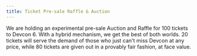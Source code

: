 ```yaml
---
title: Ticket Pre-sale Raffle & Auction
---
```


We are holding an experimental pre-sale Auction and Raffle for 100 tickets to Devcon 6. With a hybrid mechanism, we get the best of both worlds. 20 tickets will serve the demand of those who just can't miss Devcon at any price, while 80 tickets are given out in a provably fair fashion, at face value.